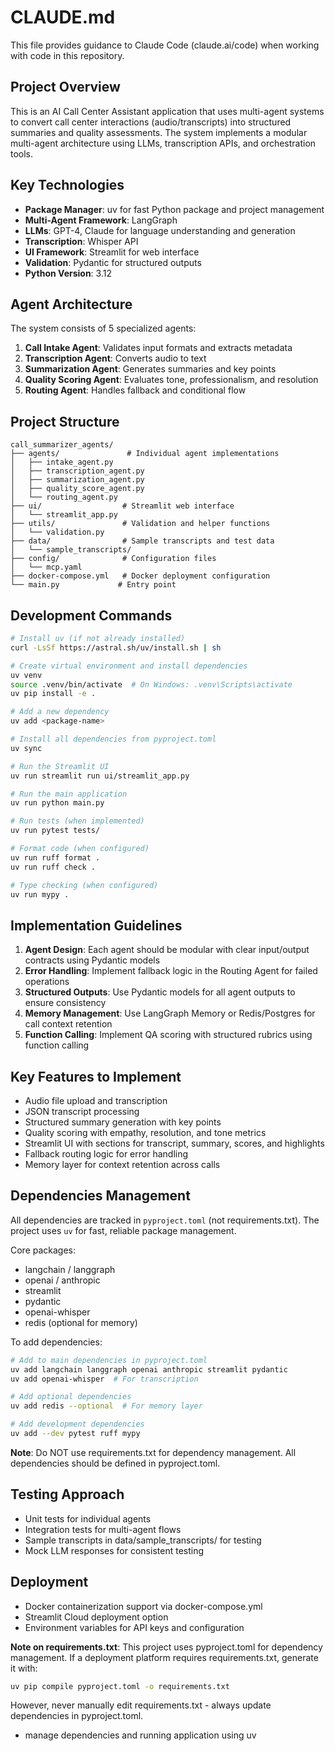 # CLAUDE.md

This file provides guidance to Claude Code (claude.ai/code) when working with code in this repository.

## Project Overview

This is an AI Call Center Assistant application that uses multi-agent systems to convert call center interactions (audio/transcripts) into structured summaries and quality assessments. The system implements a modular multi-agent architecture using LLMs, transcription APIs, and orchestration tools.

## Key Technologies

- **Package Manager**: uv for fast Python package and project management
- **Multi-Agent Framework**: LangGraph
- **LLMs**: GPT-4, Claude for language understanding and generation
- **Transcription**: Whisper API
- **UI Framework**: Streamlit for web interface
- **Validation**: Pydantic for structured outputs
- **Python Version**: 3.12

## Agent Architecture

The system consists of 5 specialized agents:
1. **Call Intake Agent**: Validates input formats and extracts metadata
2. **Transcription Agent**: Converts audio to text
3. **Summarization Agent**: Generates summaries and key points
4. **Quality Scoring Agent**: Evaluates tone, professionalism, and resolution
5. **Routing Agent**: Handles fallback and conditional flow

## Project Structure

```
call_summarizer_agents/
├── agents/               # Individual agent implementations
│   ├── intake_agent.py
│   ├── transcription_agent.py
│   ├── summarization_agent.py
│   ├── quality_score_agent.py
│   └── routing_agent.py
├── ui/                  # Streamlit web interface
│   └── streamlit_app.py
├── utils/               # Validation and helper functions
│   └── validation.py
├── data/                # Sample transcripts and test data
│   └── sample_transcripts/
├── config/              # Configuration files
│   └── mcp.yaml
├── docker-compose.yml   # Docker deployment configuration
└── main.py             # Entry point
```

## Development Commands

```bash
# Install uv (if not already installed)
curl -LsSf https://astral.sh/uv/install.sh | sh

# Create virtual environment and install dependencies
uv venv
source .venv/bin/activate  # On Windows: .venv\Scripts\activate
uv pip install -e .

# Add a new dependency
uv add <package-name>

# Install all dependencies from pyproject.toml
uv sync

# Run the Streamlit UI
uv run streamlit run ui/streamlit_app.py

# Run the main application
uv run python main.py

# Run tests (when implemented)
uv run pytest tests/

# Format code (when configured)
uv run ruff format .
uv run ruff check .

# Type checking (when configured)
uv run mypy .
```

## Implementation Guidelines

1. **Agent Design**: Each agent should be modular with clear input/output contracts using Pydantic models
2. **Error Handling**: Implement fallback logic in the Routing Agent for failed operations
3. **Structured Outputs**: Use Pydantic models for all agent outputs to ensure consistency
4. **Memory Management**: Use LangGraph Memory or Redis/Postgres for call context retention
5. **Function Calling**: Implement QA scoring with structured rubrics using function calling

## Key Features to Implement

- Audio file upload and transcription
- JSON transcript processing
- Structured summary generation with key points
- Quality scoring with empathy, resolution, and tone metrics
- Streamlit UI with sections for transcript, summary, scores, and highlights
- Fallback routing logic for error handling
- Memory layer for context retention across calls

## Dependencies Management

All dependencies are tracked in `pyproject.toml` (not requirements.txt). The project uses `uv` for fast, reliable package management.

Core packages:
- langchain / langgraph
- openai / anthropic
- streamlit
- pydantic
- openai-whisper
- redis (optional for memory)

To add dependencies:
```bash
# Add to main dependencies in pyproject.toml
uv add langchain langgraph openai anthropic streamlit pydantic
uv add openai-whisper  # For transcription

# Add optional dependencies
uv add redis --optional  # For memory layer

# Add development dependencies
uv add --dev pytest ruff mypy
```

**Note**: Do NOT use requirements.txt for dependency management. All dependencies should be defined in pyproject.toml.

## Testing Approach

- Unit tests for individual agents
- Integration tests for multi-agent flows
- Sample transcripts in data/sample_transcripts/ for testing
- Mock LLM responses for consistent testing

## Deployment

- Docker containerization support via docker-compose.yml
- Streamlit Cloud deployment option
- Environment variables for API keys and configuration

**Note on requirements.txt**: This project uses pyproject.toml for dependency management. If a deployment platform requires requirements.txt, generate it with:
```bash
uv pip compile pyproject.toml -o requirements.txt
```
However, never manually edit requirements.txt - always update dependencies in pyproject.toml.
- manage dependencies and running application using uv